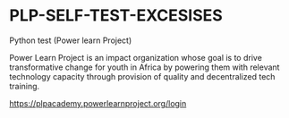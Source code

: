 # PLP-SELF-TEST-EXCESISES
Python test (Power learn Project)

Power Learn Project is an impact organization whose goal is to drive transformative change for youth in Africa by powering them with relevant technology capacity through provision of quality and decentralized tech training.

https://plpacademy.powerlearnproject.org/login
